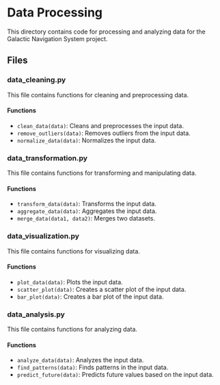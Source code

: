 # Data Processing

This directory contains code for processing and analyzing data for the Galactic Navigation System project.

## Files

### data_cleaning.py
This file contains functions for cleaning and preprocessing data.

#### Functions

- `clean_data(data)`: Cleans and preprocesses the input data.
- `remove_outliers(data)`: Removes outliers from the input data.
- `normalize_data(data)`: Normalizes the input data.

### data_transformation.py

This file contains functions for transforming and manipulating data.

#### Functions

- `transform_data(data)`: Transforms the input data.
- `aggregate_data(data)`: Aggregates the input data.
- `merge_data(data1, data2)`: Merges two datasets.

### data_visualization.py

This file contains functions for visualizing data.

#### Functions

- `plot_data(data)`: Plots the input data.
- `scatter_plot(data)`: Creates a scatter plot of the input data.
- `bar_plot(data)`: Creates a bar plot of the input data.

### data_analysis.py

This file contains functions for analyzing data.

#### Functions

- `analyze_data(data)`: Analyzes the input data.
- `find_patterns(data)`: Finds patterns in the input data.
- `predict_future(data)`: Predicts future values based on the input data.
